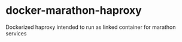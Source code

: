 # docker-marathon-haproxy
Dockerized haproxy intended to run as linked container for marathon services
